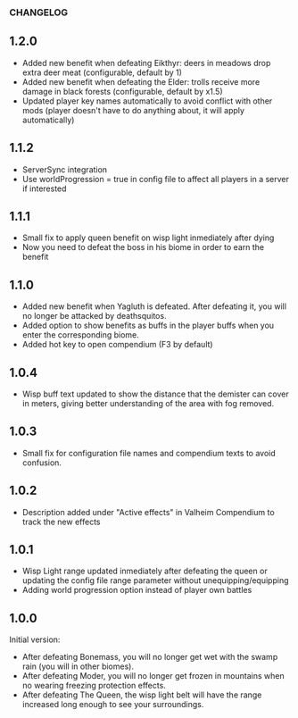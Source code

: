 ### CHANGELOG

## 1.2.0

* Added new benefit when defeating Eikthyr: deers in meadows drop extra deer meat (configurable, default by 1)
* Added new benefit when defeating the Elder: trolls receive more damage in black forests (configurable, default by x1.5)
* Updated player key names automatically to avoid conflict with other mods (player doesn't have to do anything about, it will apply automatically)

## 1.1.2

* ServerSync integration
* Use worldProgression = true in config file to affect all players in a server if interested

## 1.1.1

* Small fix to apply queen benefit on wisp light inmediately after dying
* Now you need to defeat the boss in his biome in order to earn the benefit

## 1.1.0

* Added new benefit when Yagluth is defeated. After defeating it, you will no longer be attacked by deathsquitos.
* Added option to show benefits as buffs in the player buffs when you enter the corresponding biome.
* Added hot key to open compendium (F3 by default)

## 1.0.4

* Wisp buff text updated to show the distance that the demister can cover in meters, giving better understanding of the area with fog removed.

## 1.0.3

* Small fix for configuration file names and compendium texts to avoid confusion.

## 1.0.2

* Description added under "Active effects" in Valheim Compendium to track the new effects

## 1.0.1

* Wisp Light range updated inmediately after defeating the queen or updating the config file range parameter without unequipping/equipping
* Adding world progression option instead of player own battles

## 1.0.0

Initial version:

* After defeating Bonemass, you will no longer get wet with the swamp rain (you will in other biomes).
* After defeating Moder, you will no longer get frozen in mountains when no wearing freezing protection effects.
* After defeating The Queen, the wisp light belt will have the range increased long enough to see your surroundings.